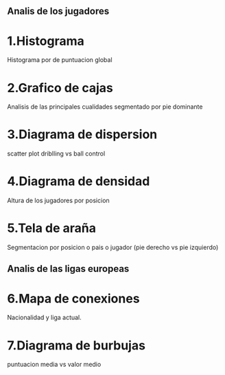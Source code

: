 
## Analis de los jugadores ##
# 1.Histograma
Histograma por de puntuacion global

# 2.Grafico de cajas
Analisis de las principales cualidades segmentado por pie dominante

# 3.Diagrama de dispersion
scatter plot driblling vs ball control 

# 4.Diagrama de densidad
Altura de los jugadores por posicion

# 5.Tela de araña
Segmentacion por posicion o pais o jugador (pie derecho vs pie izquierdo)

## Analis de las ligas europeas ##
# 6.Mapa de conexiones
Nacionalidad y liga actual.

# 7.Diagrama de burbujas
puntuacion media vs valor medio
